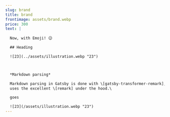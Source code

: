 ```yaml
---
slug: brand
title: brand
frontimage: assets/brand.webp
price: 300
text: |
  
  Now, with Emoji! 😉

  ## Heading

  ![23](../assets/illustration.webp "23")



  *Markdown parsing*

  Markdown parsing in Gatsby is done with \[gatsby-transformer-remark], which
  uses the excellent \[remark] under the hood.\

  goes

  ![23](/assets/illustration.webp "23")
---
```

